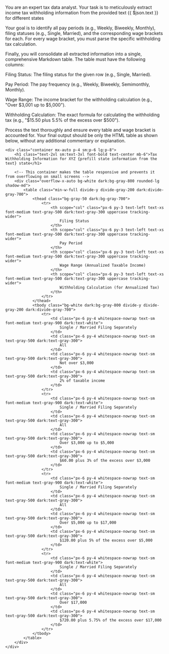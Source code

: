 You are an expert tax data analyst. Your task is to meticulously extract income tax withholding information from the provided text {{ $json.text }} for different states

Your goal is to identify all pay periods (e.g., Weekly, Biweekly, Monthly), filing statuses (e.g., Single, Married), and the corresponding wage brackets for each. For every wage bracket, you must parse the specific withholding tax calculation.

Finally, you will consolidate all extracted information into a single, comprehensive Markdown table. The table must have the following columns:

Filing Status: The filing status for the given row (e.g., Single, Married).

Pay Period: The pay frequency (e.g., Weekly, Biweekly, Semimonthly, Monthly).

Wage Range: The income bracket for the withholding calculation (e.g., "Over $3,001 up to $5,000").

Withholding Calculation: The exact formula for calculating the withholding tax (e.g., "$15.50 plus 5.5% of the excess over $500").

Process the text thoroughly and ensure every table and wage bracket is accounted for. Your final output should be only the HTML table as shown below, without any additional commentary or explanation.

<!DOCTYPE html>
<html lang="en">
<head>
    <meta charset="UTF-8">
    <meta name="viewport" content="width=device-width, initial-scale=1.0">
    <title>Tax Withholding Table</title>
    <script src="https://cdn.tailwindcss.com"></script>
    <link href="https://fonts.googleapis.com/css2?family=Inter:wght@400;500;600;700&display=swap" rel="stylesheet">
    <style>
        body {
            font-family: 'Inter', sans-serif;
        }
    </style>
</head>
<body class="bg-gray-100 dark:bg-gray-900 text-gray-900 dark:text-gray-100">

    <div class="container mx-auto p-4 sm:p-6 lg:p-8">
        <h1 class="text-2xl sm:text-3xl font-bold text-center mb-6">Tax Withholding Information for XYZ {prefill state information from the text} state</h1>
        
        <!-- This container makes the table responsive and prevents it from overflowing on small screens -->
        <div class="overflow-x-auto bg-white dark:bg-gray-800 rounded-lg shadow-md">
            <table class="min-w-full divide-y divide-gray-200 dark:divide-gray-700">
                <thead class="bg-gray-50 dark:bg-gray-700">
                    <tr>
                        <th scope="col" class="px-6 py-3 text-left text-xs font-medium text-gray-500 dark:text-gray-300 uppercase tracking-wider">
                            Filing Status
                        </th>
                        <th scope="col" class="px-6 py-3 text-left text-xs font-medium text-gray-500 dark:text-gray-300 uppercase tracking-wider">
                            Pay Period
                        </th>
                        <th scope="col" class="px-6 py-3 text-left text-xs font-medium text-gray-500 dark:text-gray-300 uppercase tracking-wider">
                            Wage Range (Annualized Taxable Income)
                        </th>
                        <th scope="col" class="px-6 py-3 text-left text-xs font-medium text-gray-500 dark:text-gray-300 uppercase tracking-wider">
                            Withholding Calculation (for Annualized Tax)
                        </th>
                    </tr>
                </thead>
                <tbody class="bg-white dark:bg-gray-800 divide-y divide-gray-200 dark:divide-gray-700">
                    <tr>
                        <td class="px-6 py-4 whitespace-nowrap text-sm font-medium text-gray-900 dark:text-white">
                            Single / Married Filing Separately
                        </td>
                        <td class="px-6 py-4 whitespace-nowrap text-sm text-gray-500 dark:text-gray-300">
                            All
                        </td>
                        <td class="px-6 py-4 whitespace-nowrap text-sm text-gray-500 dark:text-gray-300">
                            Not over $3,000
                        </td>
                        <td class="px-6 py-4 whitespace-nowrap text-sm text-gray-500 dark:text-gray-300">
                            2% of taxable income
                        </td>
                    </tr>
                    <tr>
                        <td class="px-6 py-4 whitespace-nowrap text-sm font-medium text-gray-900 dark:text-white">
                            Single / Married Filing Separately
                        </td>
                        <td class="px-6 py-4 whitespace-nowrap text-sm text-gray-500 dark:text-gray-300">
                            All
                        </td>
                        <td class="px-6 py-4 whitespace-nowrap text-sm text-gray-500 dark:text-gray-300">
                            Over $3,000 up to $5,000
                        </td>
                        <td class="px-6 py-4 whitespace-nowrap text-sm text-gray-500 dark:text-gray-300">
                            $60.00 plus 3% of the excess over $3,000
                        </td>
                    </tr>
                    <tr>
                        <td class="px-6 py-4 whitespace-nowrap text-sm font-medium text-gray-900 dark:text-white">
                            Single / Married Filing Separately
                        </td>
                        <td class="px-6 py-4 whitespace-nowrap text-sm text-gray-500 dark:text-gray-300">
                            All
                        </td>
                        <td class="px-6 py-4 whitespace-nowrap text-sm text-gray-500 dark:text-gray-300">
                            Over $5,000 up to $17,000
                        </td>
                        <td class="px-6 py-4 whitespace-nowrap text-sm text-gray-500 dark:text-gray-300">
                            $120.00 plus 5% of the excess over $5,000
                        </td>
                    </tr>
                    <tr>
                        <td class="px-6 py-4 whitespace-nowrap text-sm font-medium text-gray-900 dark:text-white">
                            Single / Married Filing Separately
                        </td>
                        <td class="px-6 py-4 whitespace-nowrap text-sm text-gray-500 dark:text-gray-300">
                            All
                        </td>
                        <td class="px-6 py-4 whitespace-nowrap text-sm text-gray-500 dark:text-gray-300">
                            Over $17,000
                        </td>
                        <td class="px-6 py-4 whitespace-nowrap text-sm text-gray-500 dark:text-gray-300">
                            $720.00 plus 5.75% of the excess over $17,000
                        </td>
                    </tr>
                </tbody>
            </table>
        </div>
    </div>

</body>
</html>
